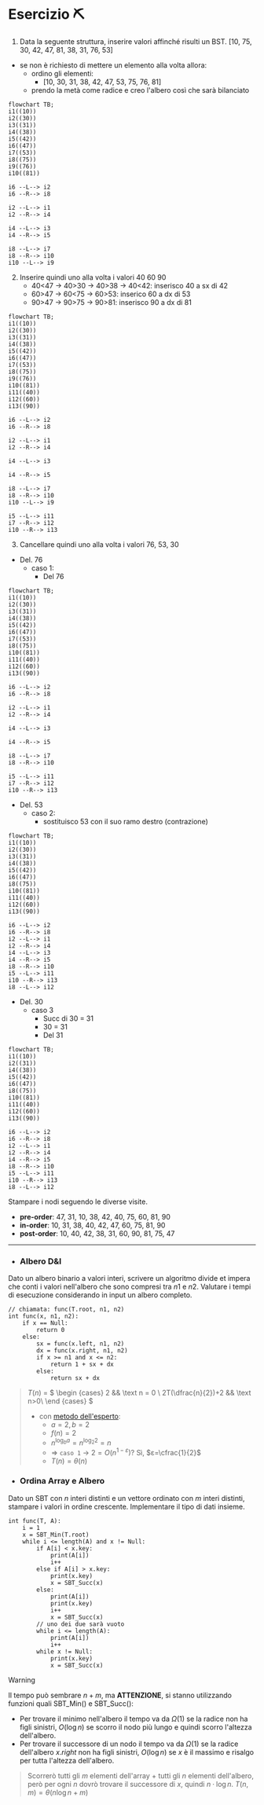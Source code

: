 # Esercizio ⛏️  
1. Data la seguente struttura, inserire valori affinché risulti un BST. 
[10, 75, 30, 42, 47, 81, 38, 31, 76, 53]
- se non è richiesto di mettere un elemento alla volta allora:
	- ordino gli elementi:
		- [10, 30, 31, 38, 42, 47, 53, 75, 76, 81]
	- prendo la metà come radice e creo l'albero così che sarà bilanciato

```mermaid
flowchart TB; 
i1((10))
i2((30))
i3((31))
i4((38))
i5((42))
i6((47))
i7((53))
i8((75))
i9((76))
i10((81))

i6 --L--> i2
i6 --R--> i8

i2 --L--> i1
i2 --R--> i4

i4 --L--> i3
i4 --R--> i5

i8 --L--> i7
i8 --R--> i10
i10 --L--> i9
```

2. Inserire quindi uno alla volta i valori 40 60 90
	- 40<47 $\rightarrow$ 40>30 $\rightarrow$ 40>38 $\rightarrow$ 40<42: inserisco 40 a sx di 42
	- 60>47 $\rightarrow$ 60<75 $\rightarrow$ 60>53: inserico 60 a dx di 53
	- 90>47 $\rightarrow$ 90>75 $\rightarrow$ 90>81: inserisco 90 a dx di 81

```mermaid
flowchart TB; 
i1((10))
i2((30))
i3((31))
i4((38))
i5((42))
i6((47))
i7((53))
i8((75))
i9((76))
i10((81))
i11((40))
i12((60))
i13((90))

i6 --L--> i2
i6 --R--> i8

i2 --L--> i1
i2 --R--> i4

i4 --L--> i3

i4 --R--> i5

i8 --L--> i7
i8 --R--> i10
i10 --L--> i9

i5 --L--> i11
i7 --R--> i12
i10 --R--> i13
```
3. Cancellare quindi uno alla volta i valori 76, 53, 30
- Del. 76
	- caso 1:
		- Del 76
```mermaid
flowchart TB; 
i1((10))
i2((30))
i3((31))
i4((38))
i5((42))
i6((47))
i7((53))
i8((75))
i10((81))
i11((40))
i12((60))
i13((90))

i6 --L--> i2
i6 --R--> i8

i2 --L--> i1
i2 --R--> i4

i4 --L--> i3

i4 --R--> i5

i8 --L--> i7
i8 --R--> i10

i5 --L--> i11
i7 --R--> i12
i10 --R--> i13
```
- Del. 53
	- caso 2:
		- sostituisco 53 con il suo ramo destro (contrazione)
```mermaid
flowchart TB; 
i1((10))
i2((30))
i3((31))
i4((38))
i5((42))
i6((47))
i8((75))
i10((81))
i11((40))
i12((60))
i13((90))

i6 --L--> i2
i6 --R--> i8
i2 --L--> i1
i2 --R--> i4
i4 --L--> i3
i4 --R--> i5
i8 --R--> i10
i5 --L--> i11
i10 --R--> i13
i8 --L--> i12
```
- Del. 30
	- caso 3
		- Succ di 30 = 31
		- 30 = 31
		- Del 31
```mermaid
flowchart TB; 
i1((10))
i2((31))
i4((38))
i5((42))
i6((47))
i8((75))
i10((81))
i11((40))
i12((60))
i13((90))

i6 --L--> i2
i6 --R--> i8
i2 --L--> i1
i2 --R--> i4
i4 --R--> i5
i8 --R--> i10
i5 --L--> i11
i10 --R--> i13
i8 --L--> i12
```
Stampare i nodi seguendo le diverse visite.
- **pre-order**: 47, 31, 10, 38, 42, 40, 75, 60, 81, 90
- **in-order**: 10, 31, 38, 40, 42, 47, 60, 75, 81, 90
- **post-order**: 10, 40, 42, 38, 31, 60, 90, 81, 75, 47
***
- ### Albero D&I
Dato un albero binario a valori interi, scrivere un algoritmo divide et impera che conti i valori nell'albero che sono compresi tra $n1$ e $n2$.
Valutare i tempi di esecuzione considerando in input un albero completo.

``` Pseudocodice TI:"func" "FOLD"
// chiamata: func(T.root, n1, n2)
int func(x, n1, n2):
	if x == Null:
		return 0
	else:
		sx = func(x.left, n1, n2)
		dx = func(x.right, n1, n2)
		if x >= n1 and x <= n2:
			return 1 + sx + dx
		else:
			return sx + dx
```

>$T(n)$ = $
\begin {cases} 
2 && \text n = 0 \\
2T(\dfrac{n}{2})+2 && \text n>0\\
\end {cases}
$
>- con [metodo dell'esperto](obsidian://open?vault=obsidian-git-sync&file=Algoritmi%20e%20Strutture%20Dati%2F1.%20%F0%9F%A7%91%E2%80%8D%F0%9F%92%BB%20Algoritmi%2F%F0%9F%9F%A3%20Divide%20%26%20Impera%2F%F0%9F%A4%93%20Metodo%20dell'Esperto):
>	- $a=2, b=2$
>	- $f(n)=2$
>	- $n^{\log_b a} = n^{\log_2 2} = n$
>	- $\Rightarrow$ `caso 1` $\rightarrow$ $2=O(n^{1-ε})$? Sì, $ε=\cfrac{1}{2}$
>	- $T(n) = θ(n)$

- ### Ordina Array e Albero
Dato un SBT con $n$ interi distinti e un vettore ordinato con $m$ interi distinti, stampare i valori in ordine crescente. Implementare il tipo di dati insieme.

``` Pseudocodice TI:"func" "FOLD"
int func(T, A):
	i = 1
	x = SBT_Min(T.root)
	while i <= length(A) and x != Null:
		if A[i] < x.key:
			print(A[i])
			i++
		else if A[i] > x.key:
			print(x.key)
			x = SBT_Succ(x)
		else:
			print(A[i])
			print(x.key)
			i++
			x = SBT_Succ(x)
		// uno dei due sarà vuoto
		while i <= length(A):
			print(A[i])
			i++
		while x != Null:
			print(x.key)
			x = SBT_Succ(x)
```

>[!Warning]
>Il tempo può sembrare $n+m$, ma **ATTENZIONE**, si stanno utilizzando funzioni quali SBT_Min() e SBT_Succ():
>- Per trovare il minimo nell'albero il tempo va da $Ω(1)$ se la radice non ha figli sinistri, $O(\log n)$  se scorro il nodo più lungo e quindi scorro l'altezza dell'albero.
>- Per trovare il successore di un nodo il tempo va da $Ω(1)$ se la radice dell'albero $x.right$ non ha figli sinistri, $O(\log n)$ se $x$ è il massimo e risalgo per tutta l'altezza dell'albero.

>Scorrerò tutti gli $m$ elementi dell'array + tutti gli $n$ elementi dell'albero, però per ogni $n$ dovrò trovare il successore di $x$, quindi $n·\log n$.
>$T(n, m) = θ(n\log n+m)$